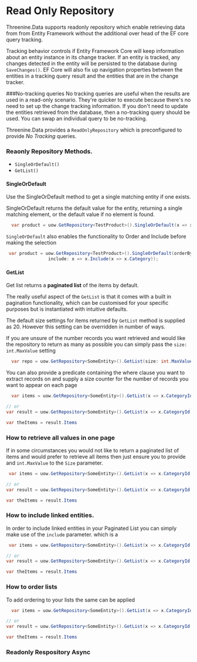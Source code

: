 # Read Only Repository

Threenine.Data supports readonly repository which enable retrieving data from from Entity Framework without the additional over head 
of the EF core query tracking.

Tracking behavior controls if Entity Framework Core will keep information about an entity instance in its change tracker. If an entity is tracked, 
any changes detected in the entity will be persisted to the database during `SaveChanges()`. EF Core will also fix up navigation properties between 
the entities in a tracking query result and the entities that are in the change tracker.

###No-tracking queries
No tracking queries are useful when the results are used in a read-only scenario. They're quicker to execute because there's no need to set up the change 
tracking information. If you don't need to update the entities retrieved from the database, then a no-tracking query should be used. You can swap an individual 
query to be no-tracking.

Threenine.Data provides a `ReadOnlyRepository` which is preconfigured to provide *No Tracking* queries.  

### Reaonly Repository Methods.

- `SingleOrDefault()`
- `GetList()`

#### SingleOrDefault

Use the SingleOrDefault method to get a single matching entity if one exists.
 
 SingleOrDefault returns the default value for the entity, returning a single matching element, or the default value if no element is found.
 
 ```csharp
   var product = uow.GetRepository<TestProduct>().SingleOrDefault(x => x.Id == 1);
```
 `SingleOrDefault` also enables the functionality to Order and Include before making the selection
 
 ```csharp
  var product = uow.GetRepository<TestProduct>().SingleOrDefault(orderBy: x => x.OrderBy(x => x.Name),
                 include: x => x.Include(x => x.Category));
```
 
#### GetList

Get list returns a **paginated list** of the items by default.
 
 The really useful aspect of the `GetList` is that it comes with a built in pagination functionality, which can be customised for your specific purposes but is instantiated with intuitive defaults.
 
 The default size settings for items returned by `GetList` method is supplied as 20.  However this setting can be overridden in number of ways.  
 
 If you are unsure of the number records you want retrieved and would like the repository to return as many as possible you can simply pass the `size: int.MaxValue` setting
 
 ``` c#
   var repo = uow.GetRepository<SomeEntity>().GetList(size: int.MaxValue).Items;
```

You can also provide a predicate containing the where clause you want to extract records on and supply a size counter for the number of records you want to appear on each page

```csharp
  var items = uow.GetRepository<SomeEntity>().GetList(x => x.CategoryId == 1 ).Items

// or 
var result = uow.GetRepository<SomeEntity>().GetList(x => x.CategoryId == 1 );

var theItems = result.Items

```

### How to retrieve all values in one page
If in some circumstances you would not like to return a paginated list of items and would prefer to retrieve all items then just ensure you to provide and `int.MaxValue` to the `Size` parameter.
 
 ```csharp
  var items = uow.GetRepository<SomeEntity>().GetList(x => x.CategoryId == 1 ).Items

// or 
var result = uow.GetRepository<SomeEntity>().GetList(x => x.CategoryId == 1, size: int.MaxValue );

var theItems = result.Items

```

### How to include linked entities.

In order to include linked entities in your Paginated List you can simply make use of the `include` parameter. which is a

 ```csharp
  var items = uow.GetRepository<SomeEntity>().GetList(x => x.CategoryId == 1 ).Items

// or 
var result = uow.GetRepository<SomeEntity>().GetList(x => x.CategoryId == 1, include: inc => inc.Include(x => x.Category);

var theItems = result.Items

```

### How to order lists

To add ordering to your lists the same can be applied
```csharp
  var items = uow.GetRepository<SomeEntity>().GetList(x => x.CategoryId == 1 ).Items

// or 
var result = uow.GetRepository<SomeEntity>().GetList(x => x.CategoryId == 1, orderBy: ord => ord.OrderBy(x => x.Name);

var theItems = result.Items

```


### Readonly Respository Async